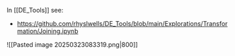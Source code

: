In [[DE_Tools]] see:
- https://github.com/rhyslwells/DE_Tools/blob/main/Explorations/Transformation/Joining.ipynb


![[Pasted image 20250323083319.png|800]]